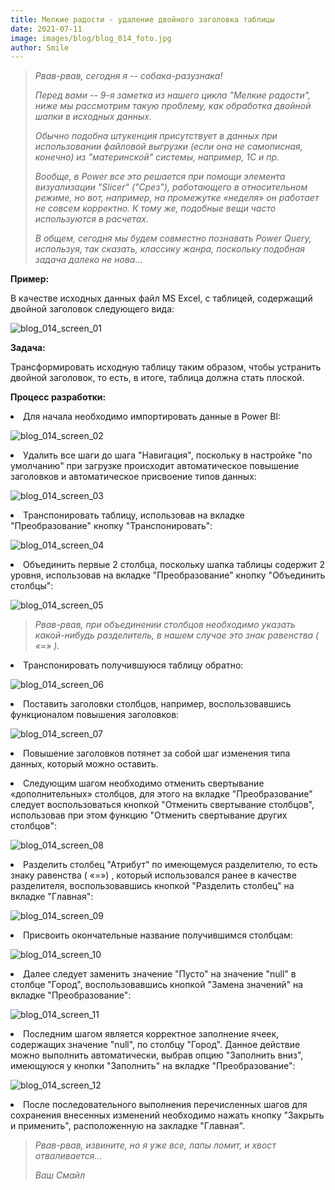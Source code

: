 ```yaml
---
title: Мелкие радости - удаление двойного заголовка таблицы
date: 2021-07-11
image: images/blog/blog_014_foto.jpg
author: Smile
---
```


> *Рвав-рвав, сегодня я -- собака-разузнака!*
>
> *Перед вами -- 9-я заметка из нашего цикла "Мелкие радости", ниже мы рассмотрим такую проблему, как обработка двойной шапки в исходных данных.*
>
> *Обычно подобна штукенция присутствует в данных при использовании файловой выгрузки (если она не самописная, конечно) из "материнской" системы, например, 1С и пр.*
>
> *Вообще, в Power все это решается при помощи элемента визуализации "Slicer" ("Срез"), работающего в относительном режиме, но вот, например, на промежутке «неделя» он работает не совсем корректно. К тому же, подобные вещи часто используются в расчетах.*
>
> *В общем, сегодня мы будем совместно познавать Power Query, используя, так сказать, классику жанра, поскольку подобная задача далеко не нова…*


**Пример:**

В качестве исходных данных файл MS Excel, с таблицей, содержащий двойной заголовок следующего вида:

![blog_014_screen_01](https://kkadikin.ru/images/blog/blog_014_screen_01.jpg)


**Задача:**

Трансформировать исходную таблицу таким образом, чтобы устранить двойной заголовок, то есть, в итоге, таблица должна стать плоской.


**Процесс разработки:**

**<li>** Для начала необходимо импортировать данные в Power BI:

![blog_014_screen_02](https://kkadikin.ru/images/blog/blog_014_screen_02.jpg)

**<li>** Удалить все шаги до шага "Навигация", поскольку в настройке "по умолчанию" при загрузке происходит автоматическое повышение заголовков и автоматическое присвоение типов данных:

![blog_014_screen_03](https://kkadikin.ru/images/blog/blog_014_screen_03.jpg)

**<li>** Транспонировать таблицу, использовав на вкладке "Преобразование" кнопку "Транспонировать":

![blog_014_screen_04](https://kkadikin.ru/images/blog/blog_014_screen_04.jpg)

**<li>** Объединить первые 2 столбца, поскольку шапка таблицы содержит 2 уровня, использовав на вкладке "Преобразование" кнопку "Объединить столбцы":

![blog_014_screen_05](https://kkadikin.ru/images/blog/blog_014_screen_05.jpg)

> *Рвав-рвав, при объединении столбцов необходимо указать какой-нибудь разделитель, в нашем случае это знак равенства ( «=» ).*

**<li>** Транспонировать получившуюся таблицу обратно:

![blog_014_screen_06](https://kkadikin.ru/images/blog/blog_014_screen_06.jpg)

**<li>** Поставить заголовки столбцов, например, воспользовавшись функционалом повышения заголовков:

![blog_014_screen_07](https://kkadikin.ru/images/blog/blog_014_screen_07.jpg)

**<li>** Повышение заголовков потянет за собой шаг изменения типа данных, который можно оставить.

**<li>** Следующим шагом необходимо отменить свертывание «дополнительных» столбцов, для этого на   вкладке "Преобразование" следует воспользоваться кнопкой "Отменить свертывание столбцов", использовав при этом функцию "Отменить свертывание других столбцов":

![blog_014_screen_08](https://kkadikin.ru/images/blog/blog_014_screen_08.jpg)

**<li>** Разделить столбец "Атрибут" по имеющемуся разделителю, то есть знаку равенства ( «=») , который использовался ранее в качестве разделителя, воспользовавшись кнопкой "Разделить столбец" на вкладке "Главная":

![blog_014_screen_09](https://kkadikin.ru/images/blog/blog_014_screen_09.jpg)

**<li>** Присвоить окончательные название получившимся столбцам:

![blog_014_screen_10](https://kkadikin.ru/images/blog/blog_014_screen_10.jpg)

**<li>** Далее следует заменить значение "Пусто" на значение "null" в столбце "Город", воспользовавшись кнопкой "Замена значений" на вкладке "Преобразование":

![blog_014_screen_11](https://kkadikin.ru/images/blog/blog_014_screen_11.jpg)

**<li>** Последним шагом является корректное заполнение ячеек, содержащих значение "null", по столбцу "Город". Данное действие можно выполнить автоматически, выбрав опцию "Заполнить вниз", имеющуюся у кнопки "Заполнить" на вкладке "Преобразование":

![blog_014_screen_12](https://kkadikin.ru/images/blog/blog_014_screen_12.jpg)

**<li>** После последовательного выполнения перечисленных шагов для сохранения внесенных изменений необходимо нажать кнопку "Закрыть и применить", расположенную на закладке "Главная".

> *Рвав-рвав, извините, но я уже все, лапы ломит, и хвост отваливается…*
>
> *Ваш Смайл*